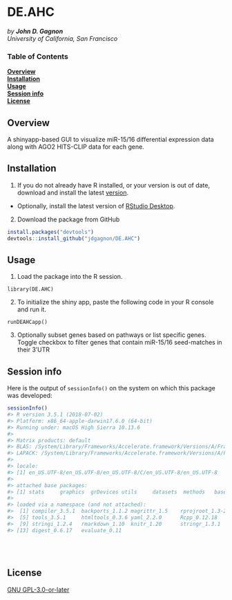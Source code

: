 
<!-- README.md is generated from README.Rmd. Please edit that file -->

# DE.AHC

*by **John D. Gagnon*** <br> *University of California, San Francisco*

### Table of Contents

**[Overview](#overview)**<br> **[Installation](#installation)**<br>
**[Usage](#usage)**<br> **[Session info](#session-info)**<br>
**[License](#license)**<br>

## Overview

A shinyapp-based GUI to visualize miR-15/16 differential expression data
along with AGO2 HITS-CLIP data for each gene.

## Installation

1.  If you do not already have R installed, or your version is out of
    date, download and install the latest
    [version](https://cran.r-project.org).

<!-- end list -->

  - Optionally, install the latest version of [RStudio
    Desktop](https://www.rstudio.com/products/rstudio/#Desktop).

<!-- end list -->

2.  Download the package from GitHub

<!-- end list -->

``` r
install.packages("devtools")
devtools::install_github("jdgagnon/DE.AHC")
```

## Usage

1.  Load the package into the R session.

`library(DE.AHC)`

2.  To initialize the shiny app, paste the following code in your R
    console and run it.

`runDEAHCapp()`

3.  Optionally subset genes based on pathways or list specific genes.
    Toggle checkbox to filter genes that contain miR-15/16 seed-matches
    in their 3’UTR

## Session info

Here is the output of `sessionInfo()` on the system on which this
package was developed:

``` r
sessionInfo()
#> R version 3.5.1 (2018-07-02)
#> Platform: x86_64-apple-darwin17.6.0 (64-bit)
#> Running under: macOS High Sierra 10.13.6
#> 
#> Matrix products: default
#> BLAS: /System/Library/Frameworks/Accelerate.framework/Versions/A/Frameworks/vecLib.framework/Versions/A/libBLAS.dylib
#> LAPACK: /System/Library/Frameworks/Accelerate.framework/Versions/A/Frameworks/vecLib.framework/Versions/A/libLAPACK.dylib
#> 
#> locale:
#> [1] en_US.UTF-8/en_US.UTF-8/en_US.UTF-8/C/en_US.UTF-8/en_US.UTF-8
#> 
#> attached base packages:
#> [1] stats     graphics  grDevices utils     datasets  methods   base     
#> 
#> loaded via a namespace (and not attached):
#>  [1] compiler_3.5.1  backports_1.1.2 magrittr_1.5    rprojroot_1.3-2
#>  [5] tools_3.5.1     htmltools_0.3.6 yaml_2.2.0      Rcpp_0.12.18   
#>  [9] stringi_1.2.4   rmarkdown_1.10  knitr_1.20      stringr_1.3.1  
#> [13] digest_0.6.17   evaluate_0.11
```

<br><br>

## License

[GNU GPL-3.0-or-later](https://www.gnu.org/licenses/gpl.txt)
